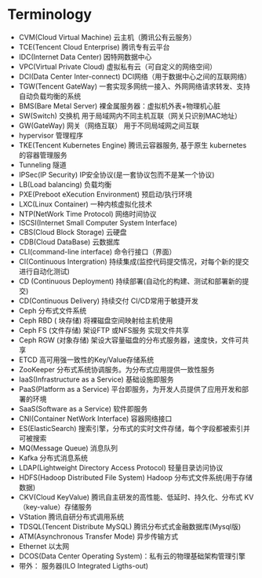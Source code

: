 # Terminology

- CVM(Cloud Virtual Machine) 云主机（腾讯公有云服务）
- TCE(Tencent Cloud Enterprise) 腾讯专有云平台
- IDC(Internet Data Center) 因特网数据中心
- VPC(Virtual Private Cloud) 虚拟私有云（可自定义的网络空间）
- DCI(Data Center Inter-connect) DCI网络（用于数据中心之间的互联网络）
- TGW(Tencent GateWay) 一套实现多网统一接入、外网网络请求转发、支持自动负载均衡的系统
- BMS(Bare Metal Server) 裸金属服务器：虚拟机外表+物理机心脏
- SW(Switch) 交换机 用于局域网内不同主机互联（网关只识别MAC地址）
- GW(GateWay) 网关（网络互联） 用于不同局域网之间互联
- hypervisor 管理程序
- TKE(Tencent Kubernetes Engine) 腾讯云容器服务, 基于原生 kubernetes 的容器管理服务
- Tunneling 隧道
- IPSec(IP Security) IP安全协议(是一套协议包而不是某一个协议)
- LB(Load balancing) 负载均衡
- PXE(Preboot eXecution Environment) 预启动/执行环境
- LXC(Linux Container) 一种内核虚拟化技术
- NTP(NetWork Time Protocol) 网络时间协议
- ISCSI(Internet Small Computer System Interface)
- CBS(Cloud Block Storage) 云硬盘
- CDB(Cloud DataBase) 云数据库
- CLI(command-line interface) 命令行接口（界面）
- CI(Continuous Intergration) 持续集成(监控代码提交情况，对每个新的提交进行自动化测试)
- CD (Continuous Deployment) 持续部署(自动化的构建、测试和部署新的提交)
- CD(Continuous Delivery) 持续交付 CI/CD常用于敏捷开发
- Ceph 分布式文件系统
- Ceph RBD ( 块存储) 将裸磁盘空间映射给主机使用
- Ceph FS (文件存储) 架设FTP 或NFS服务 实现文件共享
- Ceph RGW (对象存储) 架设大容量磁盘的分布式服务器，速度快，文件可共享
- ETCD 高可用强一致性的Key/Value存储系统
- ZooKeeper 分布式系统协调服务。为分布式应用提供一致性服务
- IaaS(Infrastructure as a Service) 基础设施即服务
- PaaS(Platform as a Service) 平台即服务，为开发人员提供了应用开发和部署的环境
- SaaS(Software as a Service) 软件即服务
- CNI(Container NetWork Interface) 容器网络接口
- ES(ElasticSearch) 搜索引擎，分布式的实时文件存储，每个字段都被索引并可被搜索
- MQ(Message Queue) 消息队列
- Kafka 分布式消息系统
- LDAP(Lightweight Directory Access Protocol) 轻量目录访问协议
- HDFS(Hadoop Distributed File System) Hadoop 分布式文件系统(用于存储数据)
- CKV(Cloud KeyValue) 腾讯自主研发的高性能、低延时、持久化、分布式 KV（key-value）存储服务
- VStation 腾讯自研分布式调用系统
- TDSQL(Tencent Distribute MySQL) 腾讯分布式式金融数据库(Mysql版)
- ATM(Asynchronous Transfer Mode) 异步传输方式
- Ethernet 以太网
- DCOS(Data Center Operating System)：私有云的物理基础架构管理引擎
- 带外： 服务器(ILO Integrated Ligths-out)
